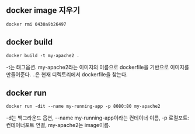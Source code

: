 ## docker image 지우기
`docker rmi 0430a9b26497`

## docker build
`docker build -t my-apache2 .`

-t는 태그옵션. my-apache2라는 이미지의 이름으로 dockerfile을 기반으로 이미지를 만들어준다. `.`은 현재 디렉토리에서 dockerfile을 찾는다.

## docker run 

`docker run -dit --name my-running-app -p 8080:80 my-apache2`

-d는 백그라운드 옵션, --name my-running-app이라는 컨테이너 이름, -p 로컬포트:컨테이너포트 연결, my-apache2는 image이름.
